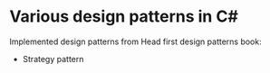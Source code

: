 # Various design patterns in C#

Implemented design patterns from Head first design patterns book:
* Strategy pattern